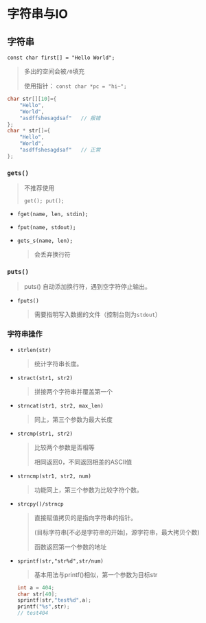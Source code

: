 <!-- 
title: 06-字符串与IO
sort: 
--> 
# 字符串与IO

## 字符串

`const char first[] = "Hello World";`
> 多出的空间会被`/0`填充
> 
> 使用指针：
> `const char *pc = "hi~";`

```c
char str[][10]={
    "Hello",
    "World",
    "asdffshesagdsaf"	// 报错
};
char * str[]={
    "Hello",
    "World",
    "asdffshesagdsaf"	// 正常
};
```

### `gets()`

> 不推荐使用
> 
> `get(); put();`

- `fget(name, len, stdin);`
- `fput(name, stdout);`
- `gets_s(name, len);`
  
  > 会丢弃换行符

### `puts()`
  > puts() 自动添加换行符，遇到空字符停止输出。

- `fputs()`
  
  > 需要指明写入数据的文件（控制台则为`stdout`）

### 字符串操作

- `strlen(str)`
  
  > 统计字符串长度。

- `stract(str1, str2)`
  
  > 拼接两个字符串并覆盖第一个

- `strncat(str1, str2, max_len)`
  
  > 同上，第三个参数为最大长度

- `strcmp(str1, str2)`
  > 比较两个参数是否相等
  > 
  > 相同返回0，不同返回相差的ASCII值

- `strncmp(str1, str2, num)`
  
  > 功能同上，第三个参数为比较字符个数。

- `strcpy()/strncp`
  
  > 直接赋值拷贝的是指向字符串的指针。
  >
  > (目标字符串[不必是字符串的开始]，源字符串，最大拷贝个数)
  >
  > 函数返回第一个参数的地址

- `sprintf(str,"str%d",str/num)`
  
  > 基本用法与printf()相似，第一个参数为目标str
  
  ```c
  int a = 404;
  char str[40];
  sprintf(str,"test%d",a);
  printf("%s",str);
  // test404
  ```
  
  